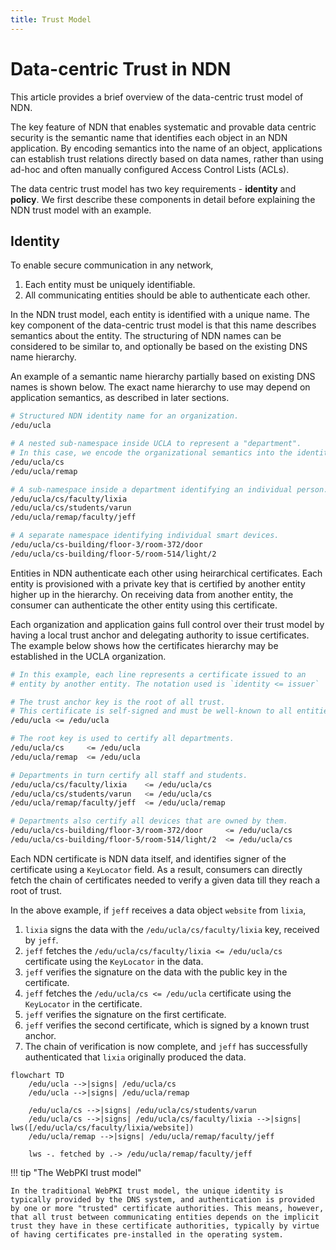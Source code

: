 ```yaml
---
title: Trust Model
---
```


# Data-centric Trust in NDN

This article provides a brief overview of the data-centric trust model of NDN.

The key feature of NDN that enables systematic and provable data centric security is the semantic name that identifies each object in an NDN application. By encoding semantics into the name of an object, applications can establish trust relations directly based on data names, rather than using ad-hoc and often manually configured Access Control Lists (ACLs).

The data centric trust model has two key requirements - **identity** and **policy**. We first describe these components in detail before explaining the NDN trust model with an example.

## Identity

To enable secure communication in any network,

1. Each entity must be uniquely identifiable.
2. All communicating entities should be able to authenticate each other.

In the NDN trust model, each entity is identified with a unique name. The key component of the data-centric trust model is that this name describes semantics about the entity. The structuring of NDN names can be considered to be similar to, and optionally be based on the existing DNS name hierarchy.

An example of a semantic name hierarchy partially based on existing DNS names is shown below.
The exact name hierarchy to use may depend on application semantics, as described in later sections.

```bash
# Structured NDN identity name for an organization.
/edu/ucla

# A nested sub-namespace inside UCLA to represent a "department".
# In this case, we encode the organizational semantics into the identity.
/edu/ucla/cs
/edu/ucla/remap

# A sub-namespace inside a department identifying an individual person.
/edu/ucla/cs/faculty/lixia
/edu/ucla/cs/students/varun
/edu/ucla/remap/faculty/jeff

# A separate namespace identifying individual smart devices.
/edu/ucla/cs-building/floor-3/room-372/door
/edu/ucla/cs-building/floor-5/room-514/light/2
```

Entities in NDN authenticate each other using heirarchical certificates. Each entity is provisioned with a private key that is certified by another entity higher up in the hierarchy. On receiving data from another entity, the consumer can authenticate the other entity using this certificate.

Each organization and application gains full control over their trust model by having a local trust anchor and delegating authority to issue certificates. The example below shows how the certificates hierarchy may be established in the UCLA organization.

```bash
# In this example, each line represents a certificate issued to an
# entity by another entity. The notation used is `identity <= issuer`

# The trust anchor key is the root of all trust.
# This certificate is self-signed and must be well-known to all entities.
/edu/ucla <= /edu/ucla

# The root key is used to certify all departments.
/edu/ucla/cs     <= /edu/ucla
/edu/ucla/remap  <= /edu/ucla

# Departments in turn certify all staff and students.
/edu/ucla/cs/faculty/lixia    <= /edu/ucla/cs
/edu/ucla/cs/students/varun   <= /edu/ucla/cs
/edu/ucla/remap/faculty/jeff  <= /edu/ucla/remap

# Departments also certify all devices that are owned by them.
/edu/ucla/cs-building/floor-3/room-372/door     <= /edu/ucla/cs
/edu/ucla/cs-building/floor-5/room-514/light/2  <= /edu/ucla/cs
```

Each NDN certificate is NDN data itself, and identifies signer of the certificate using a `KeyLocator` field.
As a result, consumers can directly fetch the chain of certificates needed to verify a given data till they reach
a root of trust.

In the above example, if `jeff` receives a data object `website` from `lixia`,

1. `lixia` signs the data with the `/edu/ucla/cs/faculty/lixia` key, received by `jeff`.
2. `jeff` fetches the `/edu/ucla/cs/faculty/lixia <= /edu/ucla/cs` certificate using the `KeyLocator` in the data.
4. `jeff` verifies the signature on the data with the public key in the certificate.
5. `jeff` fetches the `/edu/ucla/cs <= /edu/ucla` certificate using the `KeyLocator` in the certificate.
6. `jeff` verifies the signature on the first certificate.
7. `jeff` verifies the second certificate, which is signed by a known trust anchor.
8. The chain of verification is now complete, and `jeff` has successfully authenticated that `lixia` originally produced the data.

``` mermaid
flowchart TD
    /edu/ucla -->|signs| /edu/ucla/cs
    /edu/ucla -->|signs| /edu/ucla/remap

    /edu/ucla/cs -->|signs| /edu/ucla/cs/students/varun
    /edu/ucla/cs -->|signs| /edu/ucla/cs/faculty/lixia -->|signs| lws([/edu/ucla/cs/faculty/lixia/website])
    /edu/ucla/remap -->|signs| /edu/ucla/remap/faculty/jeff

    lws -. fetched by .-> /edu/ucla/remap/faculty/jeff
```

!!! tip "The WebPKI trust model"

    In the traditional WebPKI trust model, the unique identity is typically provided by the DNS system, and authentication is provided by one or more "trusted" certificate authorities. This means, however, that all trust between communicating entities depends on the implicit trust they have in these certificate authorities, typically by virtue of having certificates pre-installed in the operating system.
